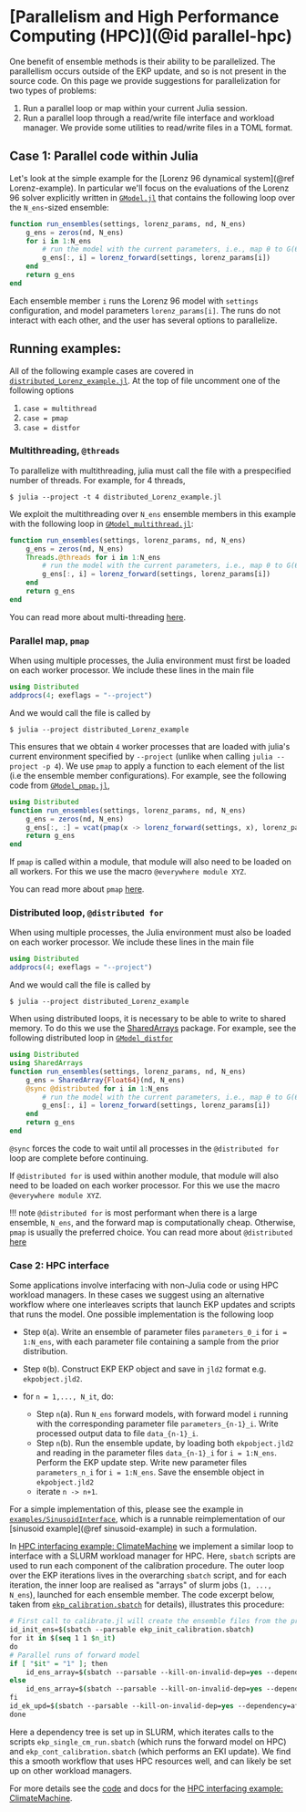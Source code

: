 # [Parallelism and High Performance Computing (HPC)](@id parallel-hpc)

One benefit of ensemble methods is their ability to be parallelized. The parallellism occurs outside of the EKP update, and so is not present in the source code. On this page we provide suggestions for parallelization for two types of problems:
1. Run a parallel loop or map within your current Julia session.
2. Run a parallel loop through a read/write file interface and workload manager. We provide some utilities to read/write files in a TOML format.

## Case 1: Parallel code within Julia
Let's look at the simple example for the [Lorenz 96 dynamical system](@ref Lorenz-example). In particular we'll focus on the evaluations of the Lorenz 96 solver explicitly written in [`GModel.jl`](https://github.com/CliMA/EnsembleKalmanProcesses.jl/blob/main/examples/Lorenz/GModel.jl) that contains the following loop over the `N_ens`-sized ensemble:

```julia
function run_ensembles(settings, lorenz_params, nd, N_ens)
    g_ens = zeros(nd, N_ens)
    for i in 1:N_ens
        # run the model with the current parameters, i.e., map θ to G(θ)
        g_ens[:, i] = lorenz_forward(settings, lorenz_params[i])
    end
    return g_ens
end
```
Each ensemble member `i` runs the Lorenz 96 model with `settings` configuration, and model parameters `lorenz_params[i]`. The runs do not interact with each other, and the user has several options to parallelize.

## Running examples:
All of the following example cases are covered in [`distributed_Lorenz_example.jl`](https://github.com/CliMA/EnsembleKalmanProcesses.jl/blob/main/examples/Lorenz/distributed_Lorenz_example.jl). At the top of file uncomment one of the following options
1. `case = multithread` 
2. `case = pmap` 
3. `case = distfor` 

### Multithreading, `@threads`

To parallelize with multithreading, julia must call the file with a prespecified number of threads. For example, for 4 threads, 
```
$ julia --project -t 4 distributed_Lorenz_example.jl
```
We exploit the multithreading over `N_ens` ensemble members in this example with the following loop in [`GModel_multithread.jl`](https://github.com/CliMA/EnsembleKalmanProcesses.jl/blob/main/examples/Lorenz/GModel_multithread.jl):
```julia
function run_ensembles(settings, lorenz_params, nd, N_ens)
    g_ens = zeros(nd, N_ens)
    Threads.@threads for i in 1:N_ens
        # run the model with the current parameters, i.e., map θ to G(θ)
        g_ens[:, i] = lorenz_forward(settings, lorenz_params[i])
    end
    return g_ens
end
```
You can read more about multi-threading [here](https://docs.julialang.org/en/v1/manual/multi-threading/).

### Parallel map, `pmap`
When using multiple processes, the Julia environment must first be loaded on each worker processor. We include these lines in the main file
```julia
using Distributed
addprocs(4; exeflags = "--project")
```
And we would call the file is called by
```
$ julia --project distributed_Lorenz_example
```
This ensures that we obtain `4` worker processes that are loaded with julia's current environment specified by `--project` (unlike when calling `julia --project -p 4`). We use  `pmap` to apply a function to each element of the list (i.e the ensemble member configurations). For example, see the following code from [`GModel_pmap.jl`](https://github.com/CliMA/EnsembleKalmanProcesses.jl/blob/main/examples/Lorenz/GModel_pmap.jl),
```julia
using Distributed
function run_ensembles(settings, lorenz_params, nd, N_ens)
    g_ens = zeros(nd, N_ens)
    g_ens[:, :] = vcat(pmap(x -> lorenz_forward(settings, x), lorenz_params)...)
    return g_ens
end
```
If `pmap` is called within a module, that module will also need to be loaded on all workers. For this we use the macro `@everywhere module XYZ`.

You can read more about `pmap` [here](https://docs.julialang.org/en/v1/manual/distributed-computing/#Parallel-Map-and-Loops).

### Distributed loop, `@distributed for` 
When using multiple processes, the Julia environment must also be loaded on each worker processor. We include these lines in the main file
```julia
using Distributed
addprocs(4; exeflags = "--project")
```
And we would call the file is called by
```
$ julia --project distributed_Lorenz_example
```
When using distributed loops, it is necessary to be able to write to shared memory. To do this we use the [SharedArrays](https://docs.julialang.org/en/v1/manual/distributed-computing/#man-shared-arrays) package. For example, see the following distributed loop in [`GModel_distfor`](https://github.com/CliMA/EnsembleKalmanProcesses.jl/blob/main/examples/Lorenz/GModel_distfor.jl) 
```julia
using Distributed
using SharedArrays
function run_ensembles(settings, lorenz_params, nd, N_ens)
    g_ens = SharedArray{Float64}(nd, N_ens)
    @sync @distributed for i in 1:N_ens
        # run the model with the current parameters, i.e., map θ to G(θ)
        g_ens[:, i] = lorenz_forward(settings, lorenz_params[i])
    end
    return g_ens
end
```
`@sync` forces the code to wait until all processes in the `@distributed for` loop are complete before continuing.

If `@distributed for` is used within another module, that module will also need to be loaded on each worker processor. For this we use the macro `@everywhere module XYZ`.

!!! note
    `@distributed for` is most performant when there is a large ensemble, `N_ens`, and the forward map is computationally cheap. Otherwise, `pmap` is usually the preferred choice.
You can read more about `@distributed` [here](https://docs.julialang.org/en/v1/manual/distributed-computing/#Parallel-Map-and-Loops)

### Case 2: HPC interface

Some applications involve interfacing with non-Julia code or using HPC workload managers. In these cases we suggest using an alternative workflow where one interleaves scripts that launch EKP updates and scripts that runs the model. One possible implementation is the following loop
- Step `0`(a). Write an ensemble of parameter files `parameters_0_i` for `i = 1:N_ens`, with each parameter file containing a sample from the prior distribution.
- Step `0`(b). Construct EKP EKP object and save in `jld2` format e.g. `ekpobject.jld2`.

- for `n = 1,..., N_it`, do:
  - Step `n`(a). Run `N_ens` forward models, with forward model `i` running with the corresponding parameter file `parameters_{n-1}_i`. Write processed output data to file `data_{n-1}_i`.
  - Step `n`(b). Run the ensemble update, by loading both `ekpobject.jld2` and reading in the parameter files `data_{n-1}_i` for `i = 1:N_ens`. Perform the EKP update step. Write new parameter files `parameters_n_i` for `i = 1:N_ens`. Save the ensemble object in `ekpobject.jld2`
  - iterate `n -> n+1`.

For a simple implementation of this, please see the example in [`examples/SinusoidInterface`](https://github.com/CliMA/EnsembleKalmanProcesses.jl/blob/main/examples/SinusoidInterface/), which is a runnable reimplementation of our [sinusoid example](@ref sinusoid-example) in such a formulation.

In [HPC interfacing example: ClimateMachine](@ref) we implement a similar loop to interface with a SLURM workload manager for HPC. Here, `sbatch` scripts are used to run each component of the calibration procedure. The outer loop over the EKP iterations lives in the overarching `sbatch` script, and for each iteration, the inner loop are realised as "arrays" of slurm jobs (`1, ..., N_ens`), launched for each ensemble member. The code excerpt below, taken from [`ekp_calibration.sbatch`](https://github.com/CliMA/EnsembleKalmanProcesses.jl/blob/main/examples/ClimateMachine/ekp_calibration.sbatch) for details), illustrates this procedure:
```csh
# First call to calibrate.jl will create the ensemble files from the priors
id_init_ens=$(sbatch --parsable ekp_init_calibration.sbatch)
for it in $(seq 1 1 $n_it)
do
# Parallel runs of forward model
if [ "$it" = "1" ]; then
    id_ens_array=$(sbatch --parsable --kill-on-invalid-dep=yes --dependency=afterok:$id_init_ens --array=1-$n ekp_single_cm_run.sbatch $it)
else
    id_ens_array=$(sbatch --parsable --kill-on-invalid-dep=yes --dependency=afterok:$id_ek_upd --array=1-$n ekp_single_cm_run.sbatch $it)
fi
id_ek_upd=$(sbatch --parsable --kill-on-invalid-dep=yes --dependency=afterok:$id_ens_array --export=n=$n ekp_cont_calibration.sbatch $it)
done
```
Here a dependency tree is set up in SLURM, which iterates calls to the scripts `ekp_single_cm_run.sbatch` (which runs the forward model on HPC) and `ekp_cont_calibration.sbatch` (which performs an EKI update). We find this a smooth workflow that uses HPC resources well, and can likely be set up on other workload managers.

For more details see the [code](https://github.com/CliMA/EnsembleKalmanProcesses.jl/tree/main/examples/ClimateMachine) and docs for the [HPC interfacing example: ClimateMachine](@ref).

